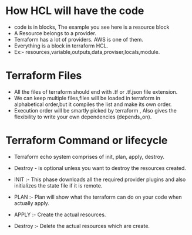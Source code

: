 # How HCL will have the code
* code is in blocks, The example you see here is a resource block
* A Resource belongs to a provider.
* Terraform has a lot of providers. AWS is one of them.
* Everything is a block in terraform HCL.
* Ex:- resources,variable,outputs,data,proviser,locals,module.

# Terraform Files
* All the files of terraform should end with .tf or .tf.json file extension.
* We can keep multiple files,files will be loaded in terraform in alphabetical order,but it compiles the list and make its own order.
* Execution order will be smartly picked by terraform , Also gives the flexibility to write your own dependencies (depends_on).

# Terraform Command or lifecycle
* Terraform echo system comprises of init, plan, apply, destroy.
* Destroy - is optional unless you want to destroy the resources created.

* INIT    :- This phase downloads all the required provider plugins and also initializes the state file if it is remote.
* PLAN    :- Plan will show what the terraform can do on your code when actually apply.
* APPLY   :- Create the actual resources.
* Destroy :- Delete the actual resources which are create. 